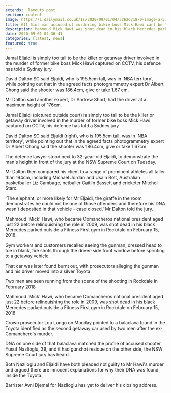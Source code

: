 ```yaml
---
extends: _layouts.post
section: content
image: https://i.dailymail.co.uk/1s/2020/09/01/04/32626718-0-image-a-57_1598931114606.jpg 
title: 6ft 5ins man accused of murdering bikie boss Mick Hawi cant be the killer because hes too TALL 
description: Mahmoud Mick Hawi was shot dead in his black Mercedes parked outside a Fitness First gym in Rockdale on February 15, 2018. 
date: 2020-09-01-04-36-41 
categories: [latest, news] 
featured: true 
--- 
```

Jamal Eljaidi is simply too tall to be the killer or getaway driver involved in the murder of former bike boss Mick Hawi captured on CCTV, his defence has told a Sydney jury.

David Dalton SC said Eljaidi, who is 195.5cm tall, was in 'NBA territory', while pointing out that in the agreed facts photogrammetry expert Dr Albert Chong said the shooter was 186.4cm, give or take 1.67 cm.

Mr Dalton said another expert, Dr Andrew Short, had the driver at a maximum height of 176cm.

Jamal Eljaidi (pictured outside court) is simply too tall to be the killer or getaway driver involved in the murder of former bike boss Mick Hawi captured on CCTV, his defence has told a Sydney jury

David Dalton SC said Eljaidi (right), who is 195.5cm tall, was in 'NBA territory', while pointing out that in the agreed facts photogrammetry expert Dr Albert Chong said the shooter was 186.4cm, give or take 1.67cm

The defence lawyer stood next to 32-year-old Eljaidi, to demonstrate the man's height in front of the jury at the NSW Supreme Court on Tuesday.

Mr Dalton then compared his client to a range of prominent athletes all taller than 194cm, including Michael Jordan and Usain Bolt, Australian basketballer Liz Cambage, netballer Caitlin Bassett and cricketer Mitchell Starc.

'The elephant, or more likely for Mr Eljaidi, the giraffe in the room demonstrates he could not be one of those offenders and therefore his DNA wasn't deposited in that vehicle - case closed,' Mr Dalton told the jury.

Mahmoud 'Mick' Hawi, who became Comancheros national president aged just 22 before relinquishing the role in 2009, was shot dead in his black Mercedes parked outside a Fitness First gym in Rockdale on February 15, 2018.

Gym workers and customers recalled seeing the gunman, dressed head to toe in black, fire shots through the driver-side front window before sprinting to a getaway vehicle.

That car was later found burnt out, with prosecutors alleging the gunman and his driver moved into a silver Toyota.

Two men are seen running from the scene of the shooting in Rockdale in February 2018

Mahmoud 'Mick' Hawi, who became Comancheros national president aged just 22 before relinquishing the role in 2009, was shot dead in his black Mercedes parked outside a Fitness First gym in Rockdale on February 15, 2018

Crown prosecutor Lou Lungo on Monday pointed to a balaclava found in the Toyota identified as the second getaway car used by two men after the ex-Comanchero's murder.

DNA on one side of that balaclava matched the profile of accused shooter Yusuf Nazlioglu, 39, and it had gunshot residue on the other side, the NSW Supreme Court jury has heard.

Both Nazlioglu and Eljaidi have both pleaded not guilty to Mr Hawi's murder and argued there are innocent explanations for why their DNA was found inside the Toyota.

Barrister Avni Djemal for Nazlioglu has yet to deliver his closing address.

